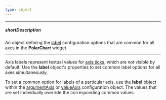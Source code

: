 ```yaml
---
type: object
---
```

---
##### shortDescription
An object defining the [label](/concepts/20%20Data%20Visualization/10%20Charts/352%20PolarChart%20Elements/070%20Axis%20Labels.md '/Documentation/Guide/Data_Visualization/Charts/PolarChart_Elements/#Axis_Labels') configuration options that are common for all axes in the **PolarChart** widget.

---
Axis labels represent textual values for [axis ticks](/concepts/20%20Data%20Visualization/10%20Charts/352%20PolarChart%20Elements/060%20Axis%20Ticks/01%20Axis%20Ticks.md '/Documentation/Guide/Data_Visualization/Charts/PolarChart_Elements/#Axis_Ticks'), which are not visible by default. Use the **label** object's properties to set common label options for all axes simultaneously.

To set a common option for labels of a particular axis, use the **label** object within the [argumentAxis](/api-reference/20%20Data%20Visualization%20Widgets/17%20dxPolarChart/1%20Configuration/argumentAxis '/Documentation/ApiReference/Data_Visualization_Widgets/dxPolarChart/Configuration/argumentAxis/') or [valueAxis](/api-reference/20%20Data%20Visualization%20Widgets/17%20dxPolarChart/1%20Configuration/valueAxis '/Documentation/ApiReference/Data_Visualization_Widgets/dxPolarChart/Configuration/valueAxis/') configuration object. The values that are set individually override the corresponding common values.